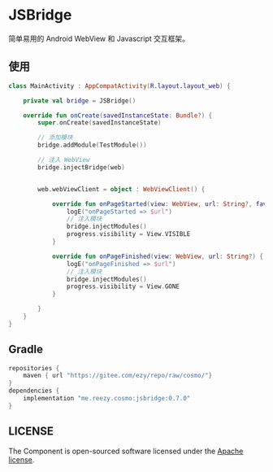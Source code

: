 # JSBridge
 
简单易用的 Android WebView 和 Javascript 交互框架。 


## 使用

```kotlin   
class MainActivity : AppCompatActivity(R.layout.layout_web) {

    private val bridge = JSBridge()

    override fun onCreate(savedInstanceState: Bundle?) {
        super.onCreate(savedInstanceState) 

        // 添加模块
        bridge.addModule(TestModule()) 

        // 注入 WebView
        bridge.injectBridge(web)


        web.webViewClient = object : WebViewClient() {

            override fun onPageStarted(view: WebView, url: String?, favicon: Bitmap?) {
                logE("onPageStarted => $url")
                // 注入模块
                bridge.injectModules()
                progress.visibility = View.VISIBLE
            }

            override fun onPageFinished(view: WebView, url: String?) {
                logE("onPageFinished => $url")
                // 注入模块
                bridge.injectModules()
                progress.visibility = View.GONE
            }

        }
    }
}
``` 




## Gradle

``` groovy
repositories { 
    maven { url "https://gitee.com/ezy/repo/raw/cosmo/"}
} 
dependencies {
    implementation "me.reezy.cosmo:jsbridge:0.7.0"
}
```
 



## LICENSE

The Component is open-sourced software licensed under the [Apache license](LICENSE).
